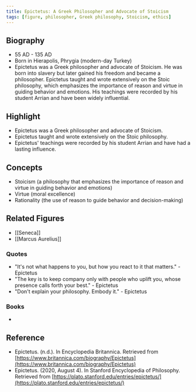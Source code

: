 ```yaml
---
title: Epictetus: A Greek Philosopher and Advocate of Stoicism 
tags: [figure, philosopher, Greek philosophy, Stoicism, ethics]
---
```

## Biography

-   55 AD - 135 AD
-   Born in Hierapolis, Phrygia (modern-day Turkey)
-   Epictetus was a Greek philosopher and advocate of Stoicism. He was born into slavery but later gained his freedom and became a philosopher. Epictetus taught and wrote extensively on the Stoic philosophy, which emphasizes the importance of reason and virtue in guiding behavior and emotions. His teachings were recorded by his student Arrian and have been widely influential.

## Highlight

-   Epictetus was a Greek philosopher and advocate of Stoicism.
-   Epictetus taught and wrote extensively on the Stoic philosophy.
-   Epictetus' teachings were recorded by his student Arrian and have had a lasting influence.

## Concepts

-   Stoicism (a philosophy that emphasizes the importance of reason and virtue in guiding behavior and emotions)
-   Virtue (moral excellence)
-   Rationality (the use of reason to guide behavior and decision-making)

## Related Figures

-   [[Seneca]]
-   [[Marcus Aurelius]]

### Quotes

-   "It's not what happens to you, but how you react to it that matters." - Epictetus
-   "The key is to keep company only with people who uplift you, whose presence calls forth your best." - Epictetus
-   "Don't explain your philosophy. Embody it." - Epictetus

### Books
- 

## Reference

-   Epictetus. (n.d.). In Encyclopedia Britannica. Retrieved from [https://www.britannica.com/biography/Epictetus](https://www.britannica.com/biography/Epictetus)
-   Epictetus. (2020, August 4). In Stanford Encyclopedia of Philosophy. Retrieved from [https://plato.stanford.edu/entries/epictetus/](https://plato.stanford.edu/entries/epictetus/)